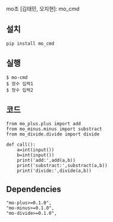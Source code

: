 mo조 [김태민, 오지현]: mo_cmd

## 설치
```
pip install mo_cmd
```
## 실행
```
$ mo-cmd
$ 정수 입력1
$ 정수 입력2 
```
## 코드
```
from mo_plus.plus import add
from mo_minus.minus import substract
from mo_divide.divide import divide

def call():
    a=int(input())
    b=int(input())
    print('add:',add(a,b))
    print('substract:',substract(a,b))
    print('divide:',divide(a,b))
```

## Dependencies

    "mo-plus>=0.1.0",
    "mo-minus>=0.1.0",
    "mo-divide>=0.1.0",
